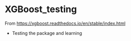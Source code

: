# XGBoost_testing

From https://xgboost.readthedocs.io/en/stable/index.html

- Testing the package and learning
